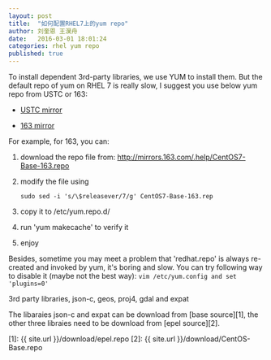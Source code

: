 ```yaml
---
layout: post
title:  "如何配置RHEL7上的yum repo"
author: 刘奎恩 王淏舟
date:   2016-03-01 18:01:24
categories: rhel yum repo
published: true
---
```


To install dependent 3rd-party libraries, we use YUM to install them. But the default
repo of yum on RHEL 7 is really slow, I suggest you use below yum repo from USTC or
163:

* [USTC mirror](https://lug.ustc.edu.cn/wiki/mirrors/help/centos)

* [163 mirror](http://mirrors.163.com/.help/centos.html)

For example, for 163, you can:
1. download the repo file from: http://mirrors.163.com/.help/CentOS7-Base-163.repo

2. modify the file using
   ```
   sudo sed -i 's/\$releasever/7/g' CentOS7-Base-163.rep
   ```

3. copy it to /etc/yum.repo.d/

4. run 'yum makecache' to verify it

5. enjoy

Besides, sometime you may meet a problem that 'redhat.repo' is always re-created
and invoked by yum, it's boring and slow. You can try following way to disable
it (maybe not the best way):
	```
	vim /etc/yum.config and set 'plugins=0'
	```


 3rd party libraries, json-c, geos, proj4, gdal and expat

The libaraies json-c and expat can be download from [base source][1], the other three
libraies need to be download from [epel source][2].


[1]: {{ site.url }}/download/epel.repo
[2]: {{ site.url }}/download/CentOS-Base.repo

